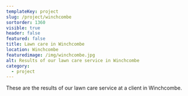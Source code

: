 ```yaml
---
templateKey: project
slug: /project/winchcombe
sortorder: 1360
visible: true
header: false
featured: false
title: Lawn care in Winchcombe
location: Winchcombe
featuredimage: /img/winchcombe.jpg
alt: Results of our lawn care service in Winchcombe
category:
  - project
---
```

These are the results of our lawn care service at a client in Winchcombe.



